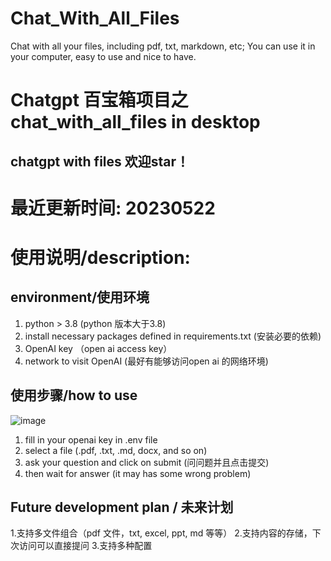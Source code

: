# Chat_With_All_Files
Chat with all your files, including pdf, txt, markdown, etc; You can use it in your computer, easy to use and nice to have.

# Chatgpt 百宝箱项目之chat_with_all_files in desktop
## chatgpt with files 欢迎star！
# 最近更新时间: 20230522

# 使用说明/description:

## environment/使用环境
1. python > 3.8 (python 版本大于3.8)
2. install necessary packages defined in requirements.txt (安装必要的依赖)
3. OpenAI key （open ai access key）
4. network to visit OpenAI (最好有能够访问open ai 的网络环境)

## 使用步骤/how to use

![image](https://github.com/qcl006007/Chat_With_All_Files/assets/29529384/1ef69a47-51e5-4136-b02e-0d47e1898b18)

1. fill in your openai key in .env file
2. select a file (.pdf, .txt, .md, docx, and so on)
3. ask your question and click on submit (问问题并且点击提交)
4. then wait for answer (it may has some wrong problem)


## Future development plan / 未来计划

1.支持多文件组合（pdf 文件，txt, excel, ppt, md 等等）
2.支持内容的存储，下次访问可以直接提问
3.支持多种配置


